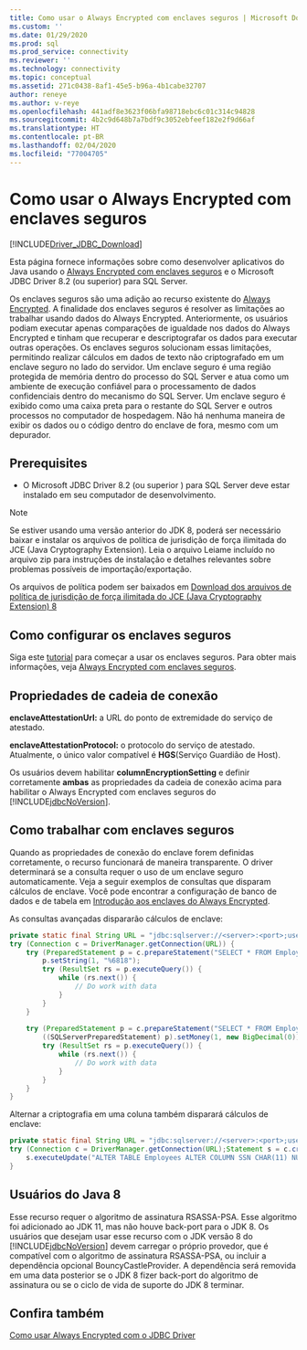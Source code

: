 ```yaml
---
title: Como usar o Always Encrypted com enclaves seguros | Microsoft Docs
ms.custom: ''
ms.date: 01/29/2020
ms.prod: sql
ms.prod_service: connectivity
ms.reviewer: ''
ms.technology: connectivity
ms.topic: conceptual
ms.assetid: 271c0438-8af1-45e5-b96a-4b1cabe32707
author: reneye
ms.author: v-reye
ms.openlocfilehash: 441adf8e3623f06bfa98718ebc6c01c314c94828
ms.sourcegitcommit: 4b2c9d648b7a7bdf9c3052ebfeef182e2f9d66af
ms.translationtype: HT
ms.contentlocale: pt-BR
ms.lasthandoff: 02/04/2020
ms.locfileid: "77004705"
---
```

# <a name="using-always-encrypted-with-the-secure-enclaves"></a>Como usar o Always Encrypted com enclaves seguros
[!INCLUDE[Driver_JDBC_Download](../../includes/driver_jdbc_download.md)]

Esta página fornece informações sobre como desenvolver aplicativos do Java usando o [Always Encrypted com enclaves seguros](../../relational-databases/security/encryption/always-encrypted-enclaves.md) e o Microsoft JDBC Driver 8.2 (ou superior) para SQL Server.

Os enclaves seguros são uma adição ao recurso existente do [Always Encrypted](../../relational-databases/security/encryption/always-encrypted-database-engine.md). A finalidade dos enclaves seguros é resolver as limitações ao trabalhar usando dados do Always Encrypted. Anteriormente, os usuários podiam executar apenas comparações de igualdade nos dados do Always Encrypted e tinham que recuperar e descriptografar os dados para executar outras operações. Os enclaves seguros solucionam essas limitações, permitindo realizar cálculos em dados de texto não criptografado em um enclave seguro no lado do servidor. Um enclave seguro é uma região protegida de memória dentro do processo do SQL Server e atua como um ambiente de execução confiável para o processamento de dados confidenciais dentro do mecanismo do SQL Server. Um enclave seguro é exibido como uma caixa preta para o restante do SQL Server e outros processos no computador de hospedagem. Não há nenhuma maneira de exibir os dados ou o código dentro do enclave de fora, mesmo com um depurador.

## <a name="prerequisites"></a>Prerequisites
- O Microsoft JDBC Driver 8.2 (ou superior ) para SQL Server deve estar instalado em seu computador de desenvolvimento. 

> [!Note]
> Se estiver usando uma versão anterior do JDK 8, poderá ser necessário baixar e instalar os arquivos de política de jurisdição de força ilimitada do JCE (Java Cryptography Extension). Leia o arquivo Leiame incluído no arquivo zip para instruções de instalação e detalhes relevantes sobre problemas possíveis de importação/exportação.  
>
> Os arquivos de política podem ser baixados em [Download dos arquivos de política de jurisdição de força ilimitada do JCE (Java Cryptography Extension) 8](https://www.oracle.com/technetwork/java/javase/downloads/jce8-download-2133166.html)

## <a name="setting-up-secure-enclaves"></a>Como configurar os enclaves seguros
Siga este [tutorial](../../relational-databases/security/tutorial-getting-started-with-always-encrypted-enclaves.md) para começar a usar os enclaves seguros. Para obter mais informações, veja [Always Encrypted com enclaves seguros](../../relational-databases/security/encryption/always-encrypted-enclaves.md).

## <a name="connection-string-properties"></a>Propriedades de cadeia de conexão
**enclaveAttestationUrl:** a URL do ponto de extremidade do serviço de atestado.

**enclaveAttestationProtocol:** o protocolo do serviço de atestado. Atualmente, o único valor compatível é **HGS**(Serviço Guardião de Host).

Os usuários devem habilitar **columnEncryptionSetting** e definir corretamente **ambas** as propriedades da cadeia de conexão acima para habilitar o Always Encrypted com enclaves seguros do [!INCLUDE[jdbcNoVersion](../../includes/jdbcnoversion_md.md)].

## <a name="working-with-secure-enclaves"></a>Como trabalhar com enclaves seguros
Quando as propriedades de conexão do enclave forem definidas corretamente, o recurso funcionará de maneira transparente. O driver determinará se a consulta requer o uso de um enclave seguro automaticamente. Veja a seguir exemplos de consultas que disparam cálculos de enclave. Você pode encontrar a configuração de banco de dados e de tabela em [Introdução aos enclaves do Always Encrypted](../../relational-databases/security/tutorial-getting-started-with-always-encrypted-enclaves.md).

As consultas avançadas dispararão cálculos de enclave:
```java
private static final String URL = "jdbc:sqlserver://<server>:<port>;user=<username>;password=<password>;databaseName=ContosoHR;columnEncryptionSetting=enabled;enclaveAttestationUrl=<attestation-url>;enclaveAttestationProtocol=<attestation-protocol>;";
try (Connection c = DriverManager.getConnection(URL)) {
    try (PreparedStatement p = c.prepareStatement("SELECT * FROM Employees WHERE SSN LIKE ?")) {
        p.setString(1, "%6818");
        try (ResultSet rs = p.executeQuery()) {
            while (rs.next()) {
                // Do work with data
            }
        }
    }
    
    try (PreparedStatement p = c.prepareStatement("SELECT * FROM Employees WHERE SALARY > ?")) {
        ((SQLServerPreparedStatement) p).setMoney(1, new BigDecimal(0));
        try (ResultSet rs = p.executeQuery()) {
            while (rs.next()) {
                // Do work with data
            }
        }
    }
}
```

Alternar a criptografia em uma coluna também disparará cálculos de enclave:
```java
private static final String URL = "jdbc:sqlserver://<server>:<port>;user=<username>;password=<password>;databaseName=ContosoHR;columnEncryptionSetting=enabled;enclaveAttestationUrl=<attestation-url>;enclaveAttestationProtocol=<attestation-protocol>;";
try (Connection c = DriverManager.getConnection(URL);Statement s = c.createStatement()) {
    s.executeUpdate("ALTER TABLE Employees ALTER COLUMN SSN CHAR(11) NULL WITH (ONLINE = ON)");
}
```

## <a name="java-8-users"></a>Usuários do Java 8
Esse recurso requer o algoritmo de assinatura RSASSA-PSA. Esse algoritmo foi adicionado ao JDK 11, mas não houve back-port para o JDK 8. Os usuários que desejam usar esse recurso com o JDK versão 8 do [!INCLUDE[jdbcNoVersion](../../includes/jdbcnoversion_md.md)] devem carregar o próprio provedor, que é compatível com o algoritmo de assinatura RSASSA-PSA, ou incluir a dependência opcional BouncyCastleProvider. A dependência será removida em uma data posterior se o JDK 8 fizer back-port do algoritmo de assinatura ou se o ciclo de vida de suporte do JDK 8 terminar.

## <a name="see-also"></a>Confira também
[Como usar Always Encrypted com o JDBC Driver](../../connect/jdbc/using-always-encrypted-with-the-jdbc-driver.md)  